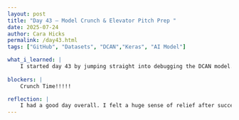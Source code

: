 ```yaml
---
layout: post
title: "Day 43 – Model Crunch & Elevator Pitch Prep "
date: 2025-07-24
author: Cara Hicks
permalink: /day43.html
tags: ["GitHub", "Datasets", "DCAN","Keras", "AI Model"]

what_i_learned: |
    I started day 43 by jumping straight into debugging the DCAN model. After several rounds of troubleshooting and adjustments, I finally got the model up and running. I trained it for 40 epochs, which took about two hours to complete. During training, I monitored the validation accuracy, which hovered around 0.6, while the accuracy loss continued to rise. Once training wrapped up, I implemented code to generate random predictions and added some data augmentation to address the validation loss. I ended the day with my daily blog post.
    
blockers: |
    Crunch Time!!!!!

reflection: |
    I had a good day overall. I felt a huge sense of relief after successfully training the model and seeing it reach a decent level of accuracy. There's still more fine-tuning ahead, but I'm excited to keep pushing forward and see how much the model can improve. Part of me is happy that tomorrow is Friday, but it also means we're getting closer to the symposium, which definitely has me feeling nervous.
---
```

